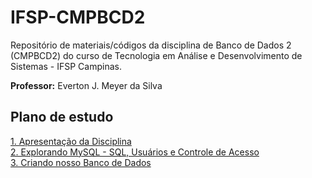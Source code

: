 # IFSP-CMPBCD2
Repositório de materiais/códigos da disciplina de Banco de Dados 2 (CMPBCD2) do curso de Tecnologia em Análise e Desenvolvimento de Sistemas - IFSP Campinas.

**Professor:** Everton J. Meyer da Silva

## Plano de estudo

[1. Apresentação da Disciplina](https://github.com/evertonjs/IFSP-CMPBCD2/tree/main/bd2-00-apresentacao) </br>
[2. Explorando MySQL - SQL, Usuários e Controle de Acesso](https://github.com/evertonjs/IFSP-CMPBCD2/tree/main/bd2-01-explorando-mysql) </br>
[3. Criando nosso Banco de Dados](https://github.com/evertonjs/IFSP-CMPBCD2/tree/main/bd2-02-criando-banco-de-dados) </br>
